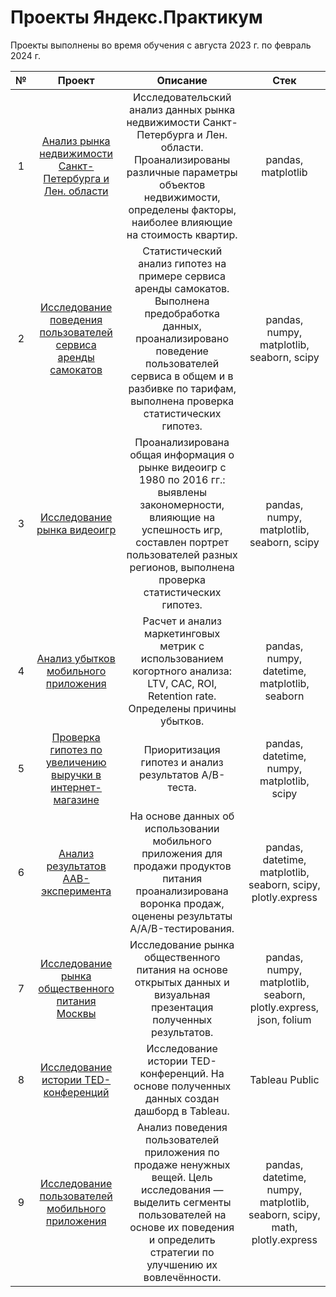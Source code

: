 # Проекты Яндекс.Практикум
Проекты выполнены во время обучения с августа 2023 г. по февраль 2024 г. 

| № | Проект | Описание | Стек |
|:----------:|:----------:|:----------:|:----------:|
| 1 | [Анализ рынка недвижимости Санкт-Петербурга и Лен. области](https://github.com/LuckyDigits/yandex_praktikum_projects/tree/main/1.%20%D0%90%D0%BD%D0%B0%D0%BB%D0%B8%D0%B7%20%D1%80%D1%8B%D0%BD%D0%BA%D0%B0%20%D0%BD%D0%B5%D0%B4%D0%B2%D0%B8%D0%B6%D0%B8%D0%BC%D0%BE%D1%81%D1%82%D0%B8%20%D0%A1%D0%B0%D0%BD%D0%BA%D1%82-%D0%9F%D0%B5%D1%82%D0%B5%D1%80%D0%B1%D1%83%D1%80%D0%B3%D0%B0%20%D0%B8%20%D0%9B%D0%B5%D0%BD.%20%D0%BE%D0%B1%D0%BB%D0%B0%D1%81%D1%82%D0%B8)  | Исследовательский анализ данных рынка недвижимости Санкт-Петербурга и Лен. области.  Проанализированы различные параметры объектов недвижимости, определены факторы, наиболее влияющие на стоимость квартир.  |  pandas, matplotlib  |
| 2 | [Исследование поведения пользователей сервиса аренды самокатов](https://github.com/LuckyDigits/yandex_praktikum_projects/tree/main/2.%20%D0%98%D1%81%D1%81%D0%BB%D0%B5%D0%B4%D0%BE%D0%B2%D0%B0%D0%BD%D0%B8%D0%B5%20%D0%BF%D0%BE%D0%B2%D0%B5%D0%B4%D0%B5%D0%BD%D0%B8%D1%8F%20%D0%BF%D0%BE%D0%BB%D1%8C%D0%B7%D0%BE%D0%B2%D0%B0%D1%82%D0%B5%D0%BB%D0%B5%D0%B9%20%D1%81%D0%B5%D1%80%D0%B2%D0%B8%D1%81%D0%B0%20%D0%B0%D1%80%D0%B5%D0%BD%D0%B4%D1%8B%20%D1%81%D0%B0%D0%BC%D0%BE%D0%BA%D0%B0%D1%82%D0%BE%D0%B2)    | Статистический анализ гипотез на примере сервиса аренды самокатов. Выполнена предобработка данных, проанализировано поведение пользователей сервиса в общем и в разбивке по тарифам, выполнена проверка статистических гипотез.   | pandas, numpy, matplotlib, seaborn, scipy  |
| 3 | [Исследование рынка видеоигр](https://github.com/LuckyDigits/yandex_praktikum_projects/tree/main/3.%20%D0%98%D1%81%D1%81%D0%BB%D0%B5%D0%B4%D0%BE%D0%B2%D0%B0%D0%BD%D0%B8%D0%B5%20%D1%80%D1%8B%D0%BD%D0%BA%D0%B0%20%D0%B2%D0%B8%D0%B4%D0%B5%D0%BE%D0%B8%D0%B3%D1%80)    | Проанализирована общая информация о рынке видеоигр с 1980 по 2016 гг.: выявлены закономерности, влияющие на успешность игр, составлен портрет пользователей разных регионов, выполнена проверка статистических гипотез.  | pandas, numpy, matplotlib, seaborn, scipy  |
| 4 | [Анализ убытков мобильного приложения](https://github.com/LuckyDigits/yandex_praktikum_projects/tree/main/4.%20%D0%90%D0%BD%D0%B0%D0%BB%D0%B8%D0%B7%20%D1%83%D0%B1%D1%8B%D1%82%D0%BA%D0%BE%D0%B2%20%D0%BC%D0%BE%D0%B1%D0%B8%D0%BB%D1%8C%D0%BD%D0%BE%D0%B3%D0%BE%20%D0%BF%D1%80%D0%B8%D0%BB%D0%BE%D0%B6%D0%B5%D0%BD%D0%B8%D1%8F)    | Расчет и анализ маркетинговых метрик с использованием когортного анализа: LTV, CAC, ROI, Retention rate. Определены причины убытков.  | pandas, numpy, datetime, matplotlib, seaborn  |
| 5 | [Проверка гипотез по увеличению выручки в интернет-магазине](https://github.com/LuckyDigits/yandex_praktikum_projects/tree/main/5.%20%D0%9F%D1%80%D0%BE%D0%B2%D0%B5%D1%80%D0%BA%D0%B0%20%D0%B3%D0%B8%D0%BF%D0%BE%D1%82%D0%B5%D0%B7%20%D0%BF%D0%BE%20%D1%83%D0%B2%D0%B5%D0%BB%D0%B8%D1%87%D0%B5%D0%BD%D0%B8%D1%8E%20%D0%B2%D1%8B%D1%80%D1%83%D1%87%D0%BA%D0%B8%20%D0%B2%20%D0%B8%D0%BD%D1%82%D0%B5%D1%80%D0%BD%D0%B5%D1%82-%D0%BC%D0%B0%D0%B3%D0%B0%D0%B7%D0%B8%D0%BD%D0%B5)    | Приоритизация гипотез  и анализ результатов A/B-теста.  | pandas, datetime, numpy, matplotlib, scipy  |
| 6 | [Анализ результатов AAB-эксперимента](https://github.com/LuckyDigits/yandex_praktikum_projects/tree/main/6.%20%D0%90%D0%BD%D0%B0%D0%BB%D0%B8%D0%B7%20%D1%80%D0%B5%D0%B7%D1%83%D0%BB%D1%8C%D1%82%D0%B0%D1%82%D0%BE%D0%B2%20AAB-%D1%8D%D0%BA%D1%81%D0%BF%D0%B5%D1%80%D0%B8%D0%BC%D0%B5%D0%BD%D1%82%D0%B0)    | На основе данных об использовании мобильного приложения для продажи продуктов питания проанализирована воронка продаж, оценены результаты A/A/B-тестирования.  | pandas, datetime, matplotlib, seaborn, scipy, plotly.express  |
| 7 | [Исследование рынка общественного питания Москвы](https://github.com/LuckyDigits/yandex_praktikum_projects/tree/main/7.%20%20%D0%98%D1%81%D1%81%D0%BB%D0%B5%D0%B4%D0%BE%D0%B2%D0%B0%D0%BD%D0%B8%D0%B5%20%D1%80%D1%8B%D0%BD%D0%BA%D0%B0%20%D0%BE%D0%B1%D1%89%D0%B5%D1%81%D1%82%D0%B2%D0%B5%D0%BD%D0%BD%D0%BE%D0%B3%D0%BE%20%D0%BF%D0%B8%D1%82%D0%B0%D0%BD%D0%B8%D1%8F%20%D0%9C%D0%BE%D1%81%D0%BA%D0%B2%D1%8B)    | Исследование рынка общественного питания на основе открытых данных и визуальная презентация полученных результатов.  | pandas, numpy, matplotlib, seaborn, plotly.express, json, folium  |
| 8 | [Исследование истории TED-конференций](https://github.com/LuckyDigits/yandex_praktikum_projects/tree/main/8.%20%D0%98%D1%81%D1%81%D0%BB%D0%B5%D0%B4%D0%BE%D0%B2%D0%B0%D0%BD%D0%B8%D0%B5%20%D0%B8%D1%81%D1%82%D0%BE%D1%80%D0%B8%D0%B8%20TED-%D0%BA%D0%BE%D0%BD%D1%84%D0%B5%D1%80%D0%B5%D0%BD%D1%86%D0%B8%D0%B9)   | Исследование истории TED-конференций. На основе полученных данных создан дашборд в Tableau.   | Tableau Public  |
| 9 | [Исследование пользователей мобильного приложения](https://github.com/LuckyDigits/yandex_praktikum_projects/tree/main/9.%20%D0%98%D1%81%D1%81%D0%BB%D0%B5%D0%B4%D0%BE%D0%B2%D0%B0%D0%BD%D0%B8%D0%B5%20%D0%BF%D0%BE%D0%BB%D1%8C%D0%B7%D0%BE%D0%B2%D0%B0%D1%82%D0%B5%D0%BB%D0%B5%D0%B9%20%D0%BC%D0%BE%D0%B1%D0%B8%D0%BB%D1%8C%D0%BD%D0%BE%D0%B3%D0%BE%20%D0%BF%D1%80%D0%B8%D0%BB%D0%BE%D0%B6%D0%B5%D0%BD%D0%B8%D1%8F)    | Анализ поведения пользователей приложения по продаже ненужных вещей. Цель исследования — выделить сегменты пользователей на основе их поведения и определить стратегии по улучшению их вовлечённости.   | pandas, datetime, numpy, matplotlib, seaborn, scipy, math, plotly.express  |
